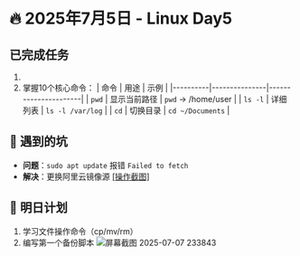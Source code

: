 # 🔥 2025年7月5日 - Linux Day5 
##  已完成任务
1. 
2. 掌握10个核心命令：
   | 命令      | 用途           | 示例                 |
   |----------|---------------|----------------------|
   | `pwd`    | 显示当前路径    | `pwd` → /home/user  |
   | `ls -l`  | 详细列表        | `ls -l /var/log`    |
   | `cd`     | 切换目录        | `cd ~/Documents`    |

## 🐞 遇到的坑
- **问题**：`sudo apt update` 报错 `Failed to fetch`
- **解决**：更换阿里云镜像源 [[操作截图]](screenshot/apt-error-fix.png)

## 📌 明日计划
1. 学习文件操作命令（cp/mv/rm）
2. 编写第一个备份脚本
![屏幕截图 2025-07-07 233843](https://github.com/user-attachments/assets/4531431f-78ef-4e22-b5b2-736082f30026)
